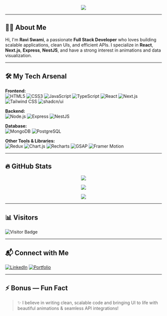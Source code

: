 <!-- Banner Image -->
<p align="center">
  <img src="https://readme-typing-svg.herokuapp.com/?lines=Hey+👋,+I'm+Ravi+Swami!;Full+Stack+Developer;Next.js+|+React+|+Node+|+Mongo+|+PostgreSQL;Lover+of+Clean+UIs+and+Powerful+Backends!&center=true&width=500&height=50">
</p>

---

## 👨‍💻 About Me

Hi, I'm **Ravi Swami**, a passionate **Full Stack Developer** who loves building scalable applications, clean UIs, and efficient APIs. I specialize in **React**, **Next.js**, **Express**, **NestJS**, and have a strong interest in animations and data visualization.

---

## 🛠️ My Tech Arsenal

**Frontend:**  
![HTML5](https://img.shields.io/badge/HTML5-E34F26?logo=html5&logoColor=white&style=for-the-badge)
![CSS3](https://img.shields.io/badge/CSS3-1572B6?logo=css3&logoColor=white&style=for-the-badge)
![JavaScript](https://img.shields.io/badge/JavaScript-F7DF1E?logo=javascript&logoColor=black&style=for-the-badge)
![TypeScript](https://img.shields.io/badge/TypeScript-3178C6?logo=typescript&logoColor=white&style=for-the-badge)
![React](https://img.shields.io/badge/React-61DAFB?logo=react&logoColor=black&style=for-the-badge)
![Next.js](https://img.shields.io/badge/Next.js-000?logo=nextdotjs&logoColor=white&style=for-the-badge)
![Tailwind CSS](https://img.shields.io/badge/Tailwind-06B6D4?logo=tailwindcss&logoColor=white&style=for-the-badge)
![shadcn/ui](https://img.shields.io/badge/shadcn/ui-000000?style=for-the-badge)

**Backend:**  
![Node.js](https://img.shields.io/badge/Node.js-339933?logo=nodedotjs&logoColor=white&style=for-the-badge)
![Express](https://img.shields.io/badge/Express-000?logo=express&logoColor=white&style=for-the-badge)
![NestJS](https://img.shields.io/badge/NestJS-E0234E?logo=nestjs&logoColor=white&style=for-the-badge)

**Database:**  
![MongoDB](https://img.shields.io/badge/MongoDB-47A248?logo=mongodb&logoColor=white&style=for-the-badge)
![PostgreSQL](https://img.shields.io/badge/PostgreSQL-4169E1?logo=postgresql&logoColor=white&style=for-the-badge)

**Other Tools & Libraries:**  
![Redux](https://img.shields.io/badge/Redux-764ABC?logo=redux&logoColor=white&style=for-the-badge)
![Chart.js](https://img.shields.io/badge/Chart.js-FF6384?logo=chart.js&logoColor=white&style=for-the-badge)
![Recharts](https://img.shields.io/badge/Recharts-0088FE?logo=recharts&logoColor=white&style=for-the-badge)
![GSAP](https://img.shields.io/badge/GSAP-88CE02?logo=greensock&logoColor=black&style=for-the-badge)
![Framer Motion](https://img.shields.io/badge/Framer_Motion-0055FF?logo=framer&logoColor=white&style=for-the-badge)

---

## 🔥 GitHub Stats

<p align="center">
  <img src="https://github-readme-streak-stats.herokuapp.com/?user=Dev-RaviSwami&theme=radical&hide_border=true" />
</p>

<p align="center">
  <img src="https://github-readme-stats.vercel.app/api?username=Dev-RaviSwami&show_icons=true&theme=radical&hide_border=true" />
</p>

<p align="center">
  <img src="https://github-readme-stats.vercel.app/api/top-langs/?username=Dev-RaviSwami&layout=compact&theme=radical&hide_border=true" />
</p>

---

## 📊 Visitors

![Visitor Badge](https://komarev.com/ghpvc/?username=Dev-RaviSwami&color=blue&style=for-the-badge)

---

## 📬 Connect with Me

[![LinkedIn](https://img.shields.io/badge/LinkedIn-blue?style=for-the-badge&logo=linkedin)](https://linkedin.com/in/your-link) 
[![Portfolio](https://img.shields.io/badge/Portfolio-Website-orange?style=for-the-badge&logo=google-chrome)](https://your-portfolio-link)

---

## ⚡ Bonus — Fun Fact

> ✨ I believe in writing clean, scalable code and bringing UI to life with beautiful animations & seamless API integrations!

